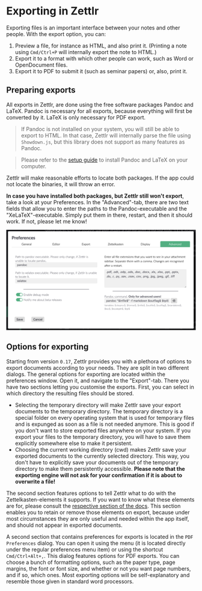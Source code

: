 # Exporting in Zettlr

Exporting files is an important interface between your notes and other people. With the export option, you can:

1. Preview a file, for instance as HTML, and also print it. (Printing a note using `Cmd/Ctrl+P` will internally export the note to HTML.)
2. Export it to a format with which other people can work, such as Word or OpenDocument files.
3. Export it to PDF to submit it (such as seminar papers) or, also, print it.

## Preparing exports

All exports in Zettlr, are done using the free software packages Pandoc and LaTeX. Pandoc is necessary for all exports, because everything will first be converted by it. LaTeX is only necessary for PDF export.

> If Pandoc is not installed on your system, you will still be able to export to HTML. In that case, Zettlr will internally parse the file using `Showdown.js`, but this library does not support as many features as Pandoc.

> Please refer to the [setup guide](../install.md)  to install Pandoc and LaTeX on your computer.

Zettlr will make reasonable efforts to locate both packages. If the app could not locate the binaries, it will throw an error.

**In case you have installed both packages, but Zettlr still won't export**, take a look at your Preferences. In the "Advanced"-tab, there are two text fields that allow you to enter the paths to the Pandoc-executable and the "XeLaTeX"-executable. Simply put them in there, restart, and then it should work. If not, please let me know!

![The advanced settings tab](../img/settings_advanced.png)

## Options for exporting

Starting from version `0.17`, Zettlr provides you with a plethora of options to export documents according to your needs. They are split in two different dialogs. The general options for exporting are located within the preferences window. Open it, and navigate to the "Export"-tab. There you have two sections letting you customise the exports. First, you can select in which directory the resulting files should be stored.

- Selecting the temporary directory will make Zettlr save your export documents to the temporary directory. The temporary directory is a special folder on every operating system that is used for temporary files and is expunged as soon as a file is not needed anymore. This is good if you don't want to store exported files anywhere on your system. If you export your files to the temporary directory, you will have to save them explicitly somewhere else to make it persistent.
- Choosing the current working directory (cwd) makes Zettlr save your exported documents to the currently selected directory. This way, you don't have to explicitly save your documents out of the temporary directory to make them persistently accessible. **Please note that the exporting engine will not ask for your confirmation if it is about to overwrite a file!**

The second section features options to tell Zettlr what to do with the Zettelkasten-elements it supports. If you want to know what these elements are for, please consult the [respective section of the docs](../academic/zkn-method.md). This section enables you to retain or remove those elements on export, because under most circumstances they are only useful and needed within the app itself, and should not appear in exported documents.

A second section that contains preferences for exports is located in the `PDF Preferences` dialog. You can open it using the menu (it is located directly under the regular preferences menu item) or using the shortcut `Cmd/Ctrl+Alt+,`. This dialog features options for PDF exports. You can choose a bunch of formatting options, such as the paper type, page margins, the font or font size, and whether or not you want page numbers, and if so, which ones. Most exporting options will be self-explanatory and resemble those given in standard word processors.
